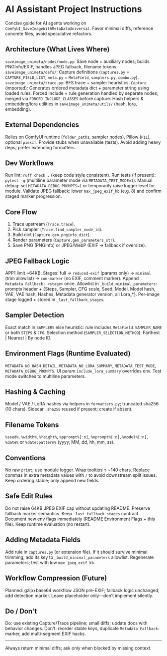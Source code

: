 # AI Assistant Project Instructions
Concise guide for AI agents working on `ComfyUI_SaveImageWithMetaDataUniversal`. Favor minimal diffs, reference concrete files, avoid speculative refactors.

## Architecture (What Lives Where)
`saveimage_unimeta/nodes/node.py`: Save node + auxiliary nodes; builds PNGInfo/EXIF, handles JPEG fallback, filename tokens.
`saveimage_unimeta/defs/`: Capture definitions (`captures.py` = `CAPTURE_FIELD_LIST`, `meta.py` = `MetaField`, `samplers.py`, `combo.py`).
`saveimage_unimeta/trace.py`: BFS trace + sampler heuristics.
`Capture` (imported): Generates ordered metadata dict + parameter string using loaded rules.
Forced include + rule generation handled by separate nodes; merged via `FORCED_INCLUDE_CLASSES` before capture. Hash helpers & embedding/lora utilities in `saveimage_unimeta/utils/` (hash, lora, embedding).

## External Dependencies
Relies on ComfyUI runtime (`folder_paths`, sampler nodes), Pillow (`PIL`), optional `piexif`. Provide stubs when unavailable (tests). Avoid adding heavy deps; prefer extending formatters.

## Dev Workflows
Run lint: `ruff check .`  (keep code style consistent).
Run tests (if present): `pytest -q` (multiline parameter mode via `METADATA_TEST_MODE=1`).
Manual debug: set `METADATA_DEBUG_PROMPTS=1` or temporarily raise logger level for module.
Validate JPEG fallback: lower `max_jpeg_exif_kb` (e.g. 8) and confirm staged marker progression.

## Core Flow
1. Trace upstream (`Trace.trace`). 
2. Pick sampler (`Trace.find_sampler_node_id`). 
3. Build dict (`Capture.gen_pnginfo_dict`).
4. Render parameters (`Capture.gen_parameters_str`). 
5. Save PNG (PNGInfo) or JPEG/WebP (EXIF → fallback if oversize).

## JPEG Fallback Logic
APP1 limit ~64KB. Stages: full → `reduced-exif` (params only) → `minimal` (trim allowlist) → `com-marker` (no EXIF, comment marker). Append `, Metadata Fallback: <stage>` once.
Allowlist in `_build_minimal_parameters`: prompts header + {Steps, Sampler, CFG scale, Seed, Model, Model hash, VAE, VAE hash, Hashes, Metadata generator version, all Lora_*}.
Per-image stage logged + stored in `_last_fallback_stages`.

## Sampler Detection
Exact match in `SAMPLERS` else heuristic: rule includes `MetaField.SAMPLER_NAME` or both `STEPS` & `CFG`.
Selection method (`SAMPLER_SELECTION_METHOD`): Farthest | Nearest | By node ID.

## Environment Flags (Runtime Evaluated)
`METADATA_NO_HASH_DETAIL`, `METADATA_NO_LORA_SUMMARY`, `METADATA_TEST_MODE`, `METADATA_DEBUG_PROMPTS`.
UI param `include_lora_summary` overrides env. Test mode switches to multiline parameters.

## Hashing & Caching
Model / VAE / LoRA hashes via helpers in `formatters.py`; truncated sha256 (10 chars). Sidecar `.sha256` reused if present; create if absent.

## Filename Tokens
`%seed%`, `%width%`, `%height%`, `%pprompt%[:n]`, `%nprompt%[:n]`, `%model%[:n]`, `%date%` or `%date:pattern%` (yyyy, MM, dd, hh, mm, ss).

## Conventions
No raw `print`; use module logger. Wrap tooltips ≤ ~140 chars.
Replace commas in extra metadata values with `/` to avoid downstream split issues.
Keep ordering stable; only append new fields.

## Safe Edit Rules
Do not raise 64KB JPEG EXIF cap without updating README.
Preserve fallback marker semantics.
Keep `_last_fallback_stages` contract.
Document new env flags immediately (README Environment Flags + this file). Keep runtime evaluation (no restart).

## Adding Metadata Fields
Add rule in `captures.py` (or extension file). If it should survive minimal trimming, add its key to `_build_minimal_parameters` allowlist. Regenerate parameters; test with low `max_jpeg_exif_kb`.

## Workflow Compression (Future)
Planned: gzip+base64 workflow JSON pre-EXIF; fallback logic unchanged; add detection marker. Leave placeholder only—don’t implement silently.

## Do / Don't
Do: use existing Capture/Trace pipeline; small diffs; update docs with behavior changes.
Don't: reorder stable keys, duplicate `Metadata Fallback:` marker, add multi-segment EXIF hacks.

---
Always return minimal diffs; ask only when blocked by missing context.